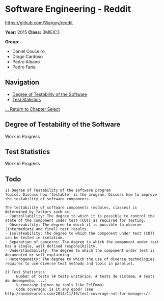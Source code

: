 # Software Engineering - Reddit
https://github.com/Wargyy/reddit

**Year:** 2015 **Class:** 3MIEIC3

**Group:**
* Daniel Couceiro
* Diogo Cardoso
* Pedro Albano
* Pedro Faria

## Navigation

* [Degree of Testability of the Software](#degree-of-testability-of-the-software)
* [Test Statistics](#test-statistics)

[... Return to Chapter Select](Chapter_Select.md)

## Degree of Testability of the Software
Work in Progress

## Test Statistics
Work in Progress




## Todo
```
1) Degree of Testability of the software program
Topics: Discuss how 'testable' is the program. Discuss how to improve the testability of software components.
 
The testability of software components (modules, classes) is determined by factors such as:
- Controllability: The degree to which it is possible to control the state of the component under test (CUT) as required for testing.
- Observability: The degree to which it is possible to observe (intermediate and final) test results.
- Isolateability: The degree to which the component under test (CUT) can be tested in isolation.
- Separation of concerns: The degree to which the component under test has a single, well defined responsibility.
- Understandability: The degree to which the component under test is documented or self-explaining.
- Heterogeneity: The degree to which the use of diverse technologies requires to use diverse test methods and tools in parallel.
 
2) Test Statistics
     Number of tests (# tests unitários; # tests de sistema, # tests de desempenho, ...)
     % coverage (given by tools like EclEmma)
     Code coverage: is it any good? (see http://avandeursen.com/2013/11/19/test-coverage-not-for-managers/)
```
